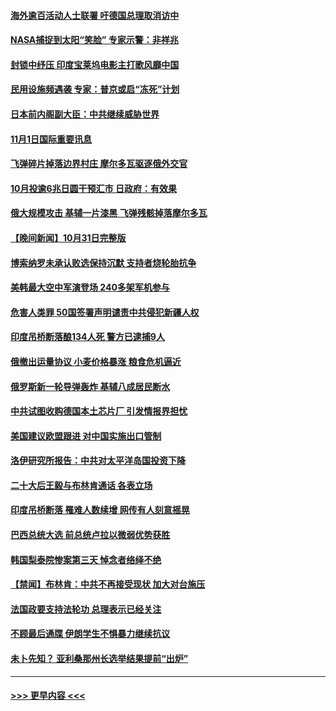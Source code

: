 #### [海外逾百活动人士联署 吁德国总理取消访中](../pages/prog202/a103564875.md?t=11012250) 
#### [NASA捕捉到太阳“笑脸” 专家示警：非祥兆](../pages/prog202/a103564792.md?t=11012250) 
#### [封锁中纾压 印度宝莱坞电影主打歌风靡中国](../pages/prog202/a103564787.md?t=11012250) 
#### [民用设施频遇袭 专家：普京或启“冻死”计划](../pages/prog202/a103564777.md?t=11012250) 
#### [日本前内阁副大臣：中共继续威胁世界](../pages/prog202/a103564754.md?t=11012250) 
#### [11月1日国际重要讯息](../pages/prog202/a103564752.md?t=11012250) 
#### [飞弹碎片掉落边界村庄 摩尔多瓦驱逐俄外交官](../pages/prog202/a103564680.md?t=11012250) 
#### [10月投逾6兆日圆干预汇市 日政府：有效果](../pages/prog202/a103564666.md?t=11012250) 
#### [俄大规模攻击 基辅一片漆黑 飞弹残骸掉落摩尔多瓦](../pages/prog202/a103564633.md?t=11012250) 
#### [【晚间新闻】10月31日完整版](../pages/prog202/a103564496.md?t=11012250) 
#### [博索纳罗未承认败选保持沉默 支持者烧轮胎抗争](../pages/prog202/a103564536.md?t=11012250) 
#### [美韩最大空中军演登场 240多架军机参与](../pages/prog202/a103564539.md?t=11012250) 
#### [危害人类罪 50国签署声明谴责中共侵犯新疆人权](../pages/prog202/a103564521.md?t=11012250) 
#### [印度吊桥断落酿134人死 警方已逮捕9人](../pages/prog202/a103564374.md?t=11012250) 
#### [俄撤出运量协议 小麦价格暴涨 粮食危机逼近](../pages/prog202/a103564372.md?t=11012250) 
#### [俄罗斯新一轮导弹轰炸 基辅八成居民断水](../pages/prog202/a103564368.md?t=11012250) 
#### [中共试图收购德国本土芯片厂 引发情报界担忧](../pages/prog202/a103564296.md?t=11012250) 
#### [美国建议欧盟跟进 对中国实施出口管制](../pages/prog202/a103564199.md?t=11012250) 
#### [洛伊研究所报告：中共对太平洋岛国投资下降](../pages/prog202/a103564179.md?t=11012250) 
#### [二十大后王毅与布林肯通话 各表立场](../pages/prog202/a103564174.md?t=11012250) 
#### [印度吊桥断落 罹难人数续增 网传有人刻意摇晃](../pages/prog202/a103564171.md?t=11012250) 
#### [巴西总统大选 前总统卢拉以微弱优势获胜](../pages/prog202/a103564181.md?t=11012250) 
#### [韩国梨泰院惨案第三天 悼念者络绎不绝](../pages/prog202/a103564173.md?t=11012250) 
#### [【禁闻】布林肯：中共不再接受现状 加大对台施压](../pages/prog202/a103564117.md?t=11012250) 
#### [法国政要支持法轮功 总理表示已经关注](../pages/prog202/a103563960.md?t=11012250) 
#### [不顾最后通牒 伊朗学生不惧暴力继续抗议](../pages/prog202/a103563993.md?t=11012250) 
#### [未卜先知？ 亚利桑那州长选举结果提前“出炉”](../pages/prog202/a103563988.md?t=11012250) 

----
#### [ >>> 更早内容 <<< ](../indexes/prog202-earlier.md)
